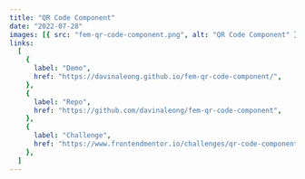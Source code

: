 ```yaml
---
title: "QR Code Component"
date: "2022-07-28"
images: [{ src: "fem-qr-code-component.png", alt: "QR Code Component" }]
links:
  [
    {
      label: "Demo",
      href: "https://davinaleong.github.io/fem-qr-code-component/",
    },
    {
      label: "Repo",
      href: "https://github.com/davinaleong/fem-qr-code-component",
    },
    {
      label: "Challenge",
      href: "https://www.frontendmentor.io/challenges/qr-code-component-iux_sIO_H",
    },
  ]
---
```

